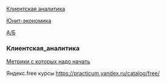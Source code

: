 [Клиентская аналитика](#Клиентская_аналитика) 

[Юнит-экономика](#Юнит-экономика) 

[А/Б](#А/Б) 

### Клиентская_аналитика
[Метрики с которых надо начать](https://habr.com/ru/companies/otus/articles/799515/)



Яндекс.free курсы 	https://practicum.yandex.ru/catalog/free/

